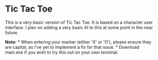 # Tic Tac Toe
This is a very basic version of Tic Tac Toe. It is based on a character user interface. I plan on adding a very basic AI to this at some point in the near future.

__Note:__ * When entering your marker (either 'X' or 'O'), please ensure they are capital, as I've yet to implement a fix for that issue.
          * Download main.exe if you wish to try this out on your own terminal.
